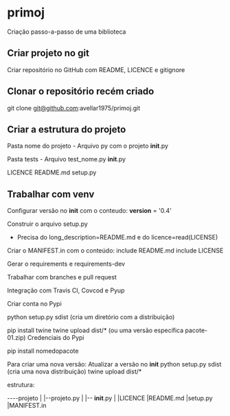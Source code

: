 # primoj

Criação passo-a-passo de uma biblioteca

## Criar projeto no git
Criar repositório no GitHub com README, LICENCE e gitignore

## Clonar o repositório recém criado
git clone git@github.com:avellar1975/primoj.git

## Criar a estrutura do projeto

Pasta nome do projeto
	- Arquivo py com o projeto
	__init__.py

Pasta tests
	- Arquivo test_nome.py
	__init__.py

LICENCE
README.md
setup.py

## Trabalhar com venv

Configurar versão no __init__ com o conteudo:
__version__ = '0.4'

Construir o arquivo setup.py
- Precisa do long_description=README.md e do licence=read(LICENSE)

Criar o MANIFEST.in com o conteúdo:
include README.md
include LICENSE

Gerar o requirements e requirements-dev

Trabalhar com branches e pull request

Integração com Travis CI, Covcod e Pyup

Criar conta no Pypi

python setup.py sdist (cria um diretório com a distribuição)

pip install twine
twine upload dist/* (ou uma versão específica pacote-01.zip)
Credenciais do Pypi

pip install nomedopacote

Para criar uma nova versão:
Atualizar a versão no __init__
python setup.py sdist (cria uma nova distribuição)
twine upload dist/*

estrutura:

----projeto
|   |--projeto.py
|   |-- __init__.py
|
|LICENCE
|README.md
|setup.py
|MANIFEST.in
